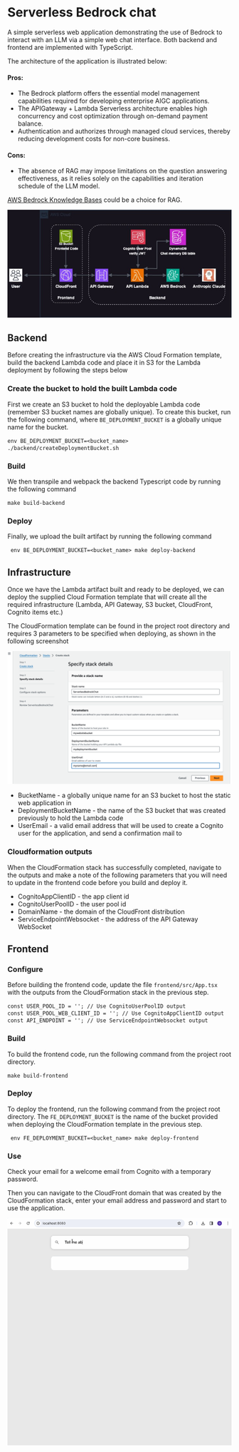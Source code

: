 # Serverless Bedrock chat
A simple serverless web application demonstrating the use of Bedrock to interact with an LLM via a simple web chat interface. Both backend and
frontend are implemented with TypeScript.

The architecture of the application is illustrated below:

#### Pros:
- The Bedrock platform offers the essential model management capabilities required for developing enterprise AIGC applications.
- The APIGateway + Lambda Serverless architecture enables high concurrency and cost optimization through on-demand payment balance.
- Authentication and authorizes through managed cloud services, thereby reducing development costs for non-core business.
#### Cons:
- The absence of RAG may impose limitations on the question answering effectiveness, as it relies solely on the capabilities and iteration schedule of the LLM model.

[AWS Bedrock Knowledge Bases](https://aws.amazon.com/bedrock/knowledge-bases/) could be a choice for RAG.

![Architecture](images/architecture.png)



## Backend
Before creating the infrastructure via the AWS Cloud Formation template, build the backend
Lambda code and place it in S3 for the Lambda deployment by following the steps below

### Create the bucket to hold the built Lambda code
First we create an S3 bucket to hold the deployable Lambda code (remember S3 bucket names are globally unique). To create this bucket, run the following command, where `BE_DEPLOYMENT_BUCKET` is a globally unique name for the bucket.

```
env BE_DEPLOYMENT_BUCKET=<bucket_name> ./backend/createDeploymentBucket.sh
```

### Build
We then transpile and webpack the backend Typescript code by running the following command
```
make build-backend
```

### Deploy
Finally, we upload the built artifact by running the following command
```
 env BE_DEPLOYMENT_BUCKET=<bucket_name> make deploy-backend
```

## Infrastructure
Once we have the Lambda artifact built and ready to be deployed, we can deploy the supplied Cloud Formation template that will create all the required infrastructure (Lambda, API Gateway, S3 bucket, CloudFront, Cognito items etc.)

The CloudFormation template can be found in the project root directory and requires 3 parameters to be specified when deploying, as shown in the following screenshot

![CloudFormation](images/cfnScreenshot.png)

- BucketName - a globally unique name for an S3 bucket to host the static web application in
- DeploymentBucketName - the name of the S3 bucket that was created previously to hold the Lambda code
- UserEmail - a valid email address that will be used to create a Cognito user for the application, and send a confirmation mail to

### Cloudformation outputs
When the CloudFormation stack has successfully completed, navigate to the outputs and make a note of the following parameters that you will need to update in the frontend code before you build and deploy it.

- CognitoAppClientID - the app client id
- CognitoUserPoolID - the user pool id
- DomainName - the domain of the CloudFront distribution
- ServiceEndpointWebsocket - the address of the API Gateway WebSocket

## Frontend

### Configure
Before building the frontend code, update the file `frontend/src/App.tsx` with the outputs from the CloudFormation stack in the previous step.

```
const USER_POOL_ID = ''; // Use CognitoUserPoolID output
const USER_POOL_WEB_CLIENT_ID = ''; // Use CognitoAppClientID output
const API_ENDPOINT = ''; // Use ServiceEndpointWebsocket output
```




### Build
To build the frontend code, run the following command from the project root directory.

```
make build-frontend
```

### Deploy
To deploy the frontend, run the following command from the project root directory. The `FE_DEPLOYMENT_BUCKET` is the name of the bucket provided when deploying the CloudFormation template in the previous step.

```
 env FE_DEPLOYMENT_BUCKET=<bucket_name> make deploy-frontend
```

### Use
Check your email for a welcome email from Cognito with a temporary password.

Then you can navigate to the CloudFront domain that was created by the CloudFormation stack, enter your email address and password and start to use the application.

![Screengrab](images/screengrab.gif)
